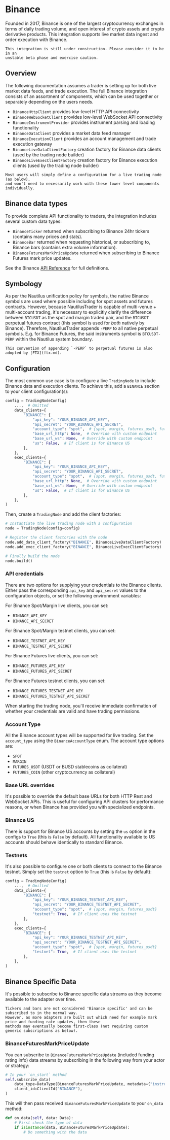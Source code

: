 # Binance

Founded in 2017, Binance is one of the largest cryptocurrency exchanges in terms 
of daily trading volume, and open interest of crypto assets and crypto 
derivative products. This integration supports live market data ingest and order
execution with Binance.

```{warning}
This integration is still under construction. Please consider it to be in an
unstable beta phase and exercise caution.
```

## Overview
The following documentation assumes a trader is setting up for both live market 
data feeds, and trade execution. The full Binance integration consists of an assortment of components, 
which can be used together or separately depending on the users needs.

- `BinanceHttpClient` provides low-level HTTP API connectivity
- `BinanceWebSocketClient` provides low-level WebSocket API connectivity
- `BinanceInstrumentProvider` provides instrument parsing and loading functionality
- `BinanceDataClient` provides a market data feed manager
- `BinanceExecutionClient` provides an account management and trade execution gateway
- `BinanceLiveDataClientFactory` creation factory for Binance data clients (used by the trading node builder)
- `BinanceLiveExecClientFactory` creation factory for Binance execution clients (used by the trading node builder)

```{note}
Most users will simply define a configuration for a live trading node (as below), 
and won't need to necessarily work with these lower level components individually.
```

## Binance data types
To provide complete API functionality to traders, the integration includes several
custom data types:
- `BinanceTicker` returned when subscribing to Binance 24hr tickers (contains many prices and stats).
- `BinanceBar` returned when requesting historical, or subscribing to, Binance bars (contains extra volume information).
- `BinanceFuturesMarkPriceUpdate` returned when subscribing to Binance Futures mark price updates.

See the Binance [API Reference](../api_reference/adapters/binance.md) for full definitions.

## Symbology
As per the Nautilus unification policy for symbols, the native Binance symbols are used where possible including for
spot assets and futures contracts. However, because NautilusTrader is capable of multi-venue + multi-account
trading, it's necessary to explicitly clarify the difference between `BTCUSDT` as the spot and margin traded
pair, and the `BTCUSDT` perpetual futures contract (this symbol is used for _both_ natively by Binance). Therefore, NautilusTrader appends `-PERP` to all native perpetual symbols.
E.g. for Binance Futures, the said instruments symbol is `BTCUSDT-PERP` within the Nautilus system boundary.

```{note}
This convention of appending `-PERP` to perpetual futures is also adopted by [FTX](ftx.md).
```

## Configuration
The most common use case is to configure a live `TradingNode` to include Binance 
data and execution clients. To achieve this, add a `BINANCE` section to your client
configuration(s):

```python
config = TradingNodeConfig(
    ...,  # Omitted
    data_clients={
        "BINANCE": {
            "api_key": "YOUR_BINANCE_API_KEY",
            "api_secret": "YOUR_BINANCE_API_SECRET",
            "account_type": "spot",  # {spot, margin, futures_usdt, futures_coin}
            "base_url_http": None,  # Override with custom endpoint
            "base_url_ws": None,  # Override with custom endpoint
            "us": False,  # If client is for Binance US
        },
    },
    exec_clients={
        "BINANCE": {
            "api_key": "YOUR_BINANCE_API_KEY",
            "api_secret": "YOUR_BINANCE_API_SECRET",
            "account_type": "spot",  # {spot, margin, futures_usdt, futures_coin}
            "base_url_http": None,  # Override with custom endpoint
            "base_url_ws": None,  # Override with custom endpoint
            "us": False,  # If client is for Binance US
        },
    },
)
```

Then, create a `TradingNode` and add the client factories:

```python
# Instantiate the live trading node with a configuration
node = TradingNode(config=config)

# Register the client factories with the node
node.add_data_client_factory("BINANCE", BinanceLiveDataClientFactory)
node.add_exec_client_factory("BINANCE", BinanceLiveExecClientFactory)

# Finally build the node
node.build()
```

### API credentials
There are two options for supplying your credentials to the Binance clients.
Either pass the corresponding `api_key` and `api_secret` values to the configuration objects, or
set the following environment variables: 

For Binance Spot/Margin live clients, you can set: 
- `BINANCE_API_KEY`
- `BINANCE_API_SECRET`

For Binance Spot/Margin testnet clients, you can set:
- `BINANCE_TESTNET_API_KEY`
- `BINANCE_TESTNET_API_SECRET`

For Binance Futures live clients, you can set:
- `BINANCE_FUTURES_API_KEY`
- `BINANCE_FUTURES_API_SECRET`

For Binance Futures testnet clients, you can set:
- `BINANCE_FUTURES_TESTNET_API_KEY`
- `BINANCE_FUTURES_TESTNET_API_SECRET`

When starting the trading node, you'll receive immediate confirmation of whether your
credentials are valid and have trading permissions.

### Account Type
All the Binance account types will be supported for live trading. Set the `account_type`
using the `BinanceAccountType` enum. The account type options are:
- `SPOT`
- `MARGIN`
- `FUTURES_USDT` (USDT or BUSD stablecoins as collateral)
- `FUTURES_COIN` (other cryptocurrency as collateral)

### Base URL overrides
It's possible to override the default base URLs for both HTTP Rest and
WebSocket APIs. This is useful for configuring API clusters for performance reasons, 
or when Binance has provided you with specialized endpoints.

### Binance US
There is support for Binance US accounts by setting the `us` option in the configs
to `True` (this is `False` by default). All functionality available to US accounts
should behave identically to standard Binance.

### Testnets
It's also possible to configure one or both clients to connect to the Binance testnet.
Simply set the `testnet` option to `True` (this is `False` by default):

```python
config = TradingNodeConfig(
    ...,  # Omitted
    data_clients={
        "BINANCE": {
            "api_key": "YOUR_BINANCE_TESTNET_API_KEY",
            "api_secret": "YOUR_BINANCE_TESTNET_API_SECRET",
            "account_type": "spot",  # {spot, margin, futures_usdt}
            "testnet": True,  # If client uses the testnet
        },
    },
    exec_clients={
        "BINANCE": {
            "api_key": "YOUR_BINANCE_TESTNET_API_KEY",
            "api_secret": "YOUR_BINANCE_TESTNET_API_SECRET",
            "account_type": "spot",  # {spot, margin, futures_usdt}
            "testnet": True,  # If client uses the testnet
        },
    },
)
```

## Binance Specific Data
It's possible to subscribe to Binance specific data streams as they become available to the
adapter over time.

```{note}
Tickers and bars are not considered 'Binance specific' and can be subscribed to in the normal way.
However, as more adapters are built out which need for example mark price and funding rate updates, then these
methods may eventually become first-class (not requiring custom generic subscriptions as below).
```

### BinanceFuturesMarkPriceUpdate
You can subscribe to `BinanceFuturesMarkPriceUpdate` (included funding rating info) 
data streams by subscribing in the following way from your actor or strategy:

```python
# In your `on_start` method
self.subscribe_data(
    data_type=DataType(BinanceFuturesMarkPriceUpdate, metadata={"instrument_id": self.instrument.id}),
    client_id=ClientId("BINANCE"),
)
```

This will then pass received `BinanceFuturesMarkPriceUpdate` to your `on_data` method:

```python
def on_data(self, data: Data):
    # First check the type of data
    if isinstance(data, BinanceFuturesMarkPriceUpdate):
        # Do something with the data
```
